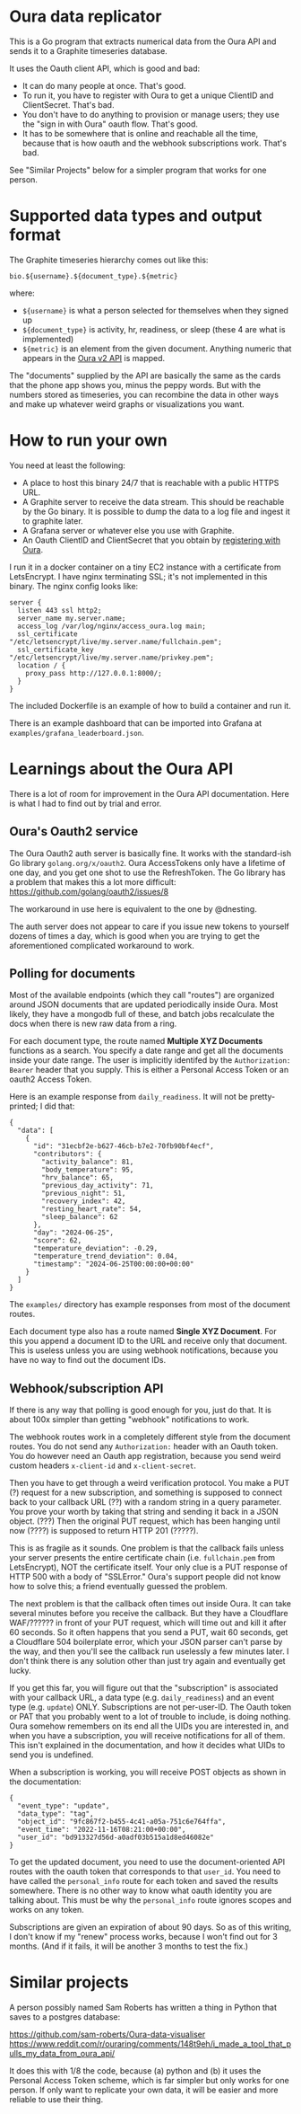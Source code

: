 # Oura data replicator

This is a Go program that extracts numerical data from the Oura API
and sends it to a Graphite timeseries database.

It uses the Oauth client API, which is good and bad:

+ It can do many people at once.  That's good.
+ To run it, you have to register with Oura to get a unique ClientID
  and ClientSecret.  That's bad.
+ You don't have to do anything to provision or manage users; they use
  the "sign in with Oura" oauth flow.  That's good.
+ It has to be somewhere that is online and reachable all the time,
  because that is how oauth and the webhook subscriptions work.
  That's bad.

See "Similar Projects" below for a simpler program that works for one
person.

# Supported data types and output format

The Graphite timeseries hierarchy comes out like this:

`bio.${username}.${document_type}.${metric}`

where:

+ `${username}` is what a person selected for themselves when they
  signed up
+ `${document_type}` is activity, hr, readiness, or sleep (these 4 are
  what is implemented)
+ `${metric}` is an element from the given document.  Anything numeric
  that appears in the [Oura v2 API](https://cloud.ouraring.com/v2/docs)
  is mapped.

The "documents" supplied by the API are basically the same as the
cards that the phone app shows you, minus the peppy words.  But with
the numbers stored as timeseries, you can recombine the data in other
ways and make up whatever weird graphs or visualizations you want.

# How to run your own

You need at least the following:

+ A place to host this binary 24/7 that is reachable with a public
  HTTPS URL.
+ A Graphite server to receive the data stream.  This should be
  reachable by the Go binary.  It is possible to dump the data to a
  log file and ingest it to graphite later.
+ A Grafana server or whatever else you use with Graphite.
+ An Oauth ClientID and ClientSecret that you obtain by [registering
  with Oura](https://cloud.ouraring.com/oauth/applications).

I run it in a docker container on a tiny EC2 instance with a
certificate from LetsEncrypt.  I have nginx terminating SSL; it's not
implemented in this binary.  The nginx config looks like:

```
server {
  listen 443 ssl http2;
  server_name my.server.name;
  access_log /var/log/nginx/access_oura.log main;
  ssl_certificate "/etc/letsencrypt/live/my.server.name/fullchain.pem";
  ssl_certificate_key "/etc/letsencrypt/live/my.server.name/privkey.pem";
  location / {
    proxy_pass http://127.0.0.1:8000/;
  }
}
```

The included Dockerfile is an example of how to build a container and
run it.

There is an example dashboard that can be imported into Grafana at
`examples/grafana_leaderboard.json`.

# Learnings about the Oura API

There is a lot of room for improvement in the Oura API documentation.
Here is what I had to find out by trial and error.

## Oura's Oauth2 service

The Oura Oauth2 auth server is basically fine.  It works with the
standard-ish Go library `golang.org/x/oauth2`.  Oura AccessTokens only
have a lifetime of one day, and you get one shot to use the
RefreshToken.  The Go library has a problem that makes this a lot more
difficult: https://github.com/golang/oauth2/issues/8

The workaround in use here is equivalent to the one by @dnesting.

The auth server does not appear to care if you issue new tokens to
yourself dozens of times a day, which is good when you are trying to
get the aforementioned complicated workaround to work.

## Polling for documents

Most of the available endpoints (which they call "routes") are
organized around JSON documents that are updated periodically inside
Oura.  Most likely, they have a mongodb full of these, and batch jobs
recalculate the docs when there is new raw data from a ring.

For each document type, the route named **Multiple XYZ Documents**
functions as a search.  You specify a date range and get all the
documents inside your date range.  The user is implicitly identifed by
the `Authorization: Bearer` header that you supply.  This is either a
Personal Access Token or an oauth2 Access Token.

Here is an example response from `daily_readiness`.  It will not be
pretty-printed; I did that:

```
{
  "data": [
    {
      "id": "31ecbf2e-b627-46cb-b7e2-70fb90bf4ecf",
      "contributors": {
        "activity_balance": 81,
        "body_temperature": 95,
        "hrv_balance": 65,
        "previous_day_activity": 71,
        "previous_night": 51,
        "recovery_index": 42,
        "resting_heart_rate": 54,
        "sleep_balance": 62
      },
      "day": "2024-06-25",
      "score": 62,
      "temperature_deviation": -0.29,
      "temperature_trend_deviation": 0.04,
      "timestamp": "2024-06-25T00:00:00+00:00"
    }
  ]
}
```

The `examples/` directory has example responses from most of the
document routes.

Each document type also has a route named **Single XYZ Document**.
For this you append a document ID to the URL and receive only that
document.  This is useless unless you are using webhook notifications,
because you have no way to find out the document IDs.

## Webhook/subscription API

If there is any way that polling is good enough for you, just do that.
It is about 100x simpler than getting "webhook" notifications to work.

The webhook routes work in a completely different style from the
document routes.  You do not send any `Authorization:` header with an
Oauth token.  You do however need an Oauth app registration, because
you send weird custom headers `x-client-id` and `x-client-secret`.

Then you have to get through a weird verification protocol.  You make
a PUT (?) request for a new subscription, and something is supposed to
connect back to your callback URL (??) with a random string in a query
parameter.  You prove your worth by taking that string and sending it
back in a JSON object. (???)  Then the original PUT request, which has
been hanging until now (????) is supposed to return HTTP 201 (?????).

This is as fragile as it sounds.  One problem is that the callback
fails unless your server presents the entire certificate chain
(i.e. `fullchain.pem` from LetsEncrypt), NOT the certificate itself.
Your only clue is a PUT response of HTTP 500 with a body of
"SSLError."  Oura's support people did not know how to solve this; a
friend eventually guessed the problem.

The next problem is that the callback often times out inside Oura.  It
can take several minutes before you receive the callback.  But they
have a Cloudflare WAF/?????? in front of your PUT request, which will
time out and kill it after 60 seconds.  So it often happens that you
send a PUT, wait 60 seconds, get a Cloudflare 504 boilerplate error,
which your JSON parser can't parse by the way, and then you'll see the
callback run uselessly a few minutes later.  I don't think there is
any solution other than just try again and eventually get lucky.

If you get this far, you will figure out that the "subscription" is
associated with your callback URL, a data type
(e.g. `daily_readiness`) and an event type (e.g. `update`) ONLY.
Subscriptions are not per-user-ID.  The Oauth token or PAT that you
probably went to a lot of trouble to include, is doing nothing.  Oura
somehow remembers on its end all the UIDs you are interested in, and
when you have a subscription, you will receive notifications for all
of them.  This isn't explained in the documentation, and how it
decides what UIDs to send you is undefined.

When a subscription is working, you will receive POST objects as shown
in the documentation:

```
{
  "event_type": "update",
  "data_type": "tag",
  "object_id": "9fc867f2-b455-4c41-a05a-751c6e764ffa",
  "event_time": "2022-11-16T08:21:00+00:00",
  "user_id": "bd913327d56d-a0adf03b515a1d8ed46082e"
}
```

To get the updated document, you need to use the document-oriented API
routes with the oauth token that corresponds to that `user_id`.  You
need to have called the `personal_info` route for each token and saved
the results somewhere.  There is no other way to know what oauth
identity you are talking about.  This must be why the `personal_info`
route ignores scopes and works on any token.

Subscriptions are given an expiration of about 90 days.  So as of this
writing, I don't know if my "renew" process works, because I won't
find out for 3 months.  (And if it fails, it will be another 3 months
to test the fix.)

# Similar projects

A person possibly named Sam Roberts has written a thing in Python that
saves to a postgres database:

https://github.com/sam-roberts/Oura-data-visualiser
https://www.reddit.com/r/ouraring/comments/148t9eh/i_made_a_tool_that_pulls_my_data_from_oura_api/

It does this with 1/8 the code, because (a) python and (b) it uses the
Personal Access Token scheme, which is far simpler but only works for
one person.  If only want to replicate your own data, it will be
easier and more reliable to use their thing.